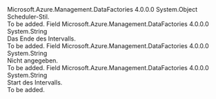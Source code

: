 <Type Name="SchedulerStyle" FullName="Microsoft.Azure.Management.DataFactories.Common.Models.SchedulerStyle">
  <TypeSignature Language="C#" Value="public static class SchedulerStyle" />
  <TypeSignature Language="ILAsm" Value=".class public auto ansi abstract sealed beforefieldinit SchedulerStyle extends System.Object" />
  <TypeSignature Language="DocId" Value="T:Microsoft.Azure.Management.DataFactories.Common.Models.SchedulerStyle" />
  <TypeSignature Language="VB.NET" Value="Public Class SchedulerStyle" />
  <TypeSignature Language="F#" Value="type SchedulerStyle = class" />
  <AssemblyInfo>
    <AssemblyName>Microsoft.Azure.Management.DataFactories</AssemblyName>
    <AssemblyVersion>4.0.0.0</AssemblyVersion>
  </AssemblyInfo>
  <Base>
    <BaseTypeName>System.Object</BaseTypeName>
  </Base>
  <Interfaces />
  <Docs>
    <summary>
            Scheduler-Stil.
            </summary>
    <remarks>To be added.</remarks>
  </Docs>
  <Members>
    <Member MemberName="EndOfInterval">
      <MemberSignature Language="C#" Value="public const string EndOfInterval;" />
      <MemberSignature Language="ILAsm" Value=".field public static literal string EndOfInterval" />
      <MemberSignature Language="DocId" Value="F:Microsoft.Azure.Management.DataFactories.Common.Models.SchedulerStyle.EndOfInterval" />
      <MemberSignature Language="VB.NET" Value="Public Const EndOfInterval As String " />
      <MemberSignature Language="F#" Value="val mutable EndOfInterval : string" Usage="Microsoft.Azure.Management.DataFactories.Common.Models.SchedulerStyle.EndOfInterval" />
      <MemberType>Field</MemberType>
      <AssemblyInfo>
        <AssemblyName>Microsoft.Azure.Management.DataFactories</AssemblyName>
        <AssemblyVersion>4.0.0.0</AssemblyVersion>
      </AssemblyInfo>
      <ReturnValue>
        <ReturnType>System.String</ReturnType>
      </ReturnValue>
      <Docs>
        <summary>
            Das Ende des Intervalls.
            </summary>
        <remarks>To be added.</remarks>
      </Docs>
    </Member>
    <Member MemberName="NotSpecified">
      <MemberSignature Language="C#" Value="public const string NotSpecified;" />
      <MemberSignature Language="ILAsm" Value=".field public static literal string NotSpecified" />
      <MemberSignature Language="DocId" Value="F:Microsoft.Azure.Management.DataFactories.Common.Models.SchedulerStyle.NotSpecified" />
      <MemberSignature Language="VB.NET" Value="Public Const NotSpecified As String " />
      <MemberSignature Language="F#" Value="val mutable NotSpecified : string" Usage="Microsoft.Azure.Management.DataFactories.Common.Models.SchedulerStyle.NotSpecified" />
      <MemberType>Field</MemberType>
      <AssemblyInfo>
        <AssemblyName>Microsoft.Azure.Management.DataFactories</AssemblyName>
        <AssemblyVersion>4.0.0.0</AssemblyVersion>
      </AssemblyInfo>
      <ReturnValue>
        <ReturnType>System.String</ReturnType>
      </ReturnValue>
      <Docs>
        <summary>
            Nicht angegeben.
            </summary>
        <remarks>To be added.</remarks>
      </Docs>
    </Member>
    <Member MemberName="StartOfInterval">
      <MemberSignature Language="C#" Value="public const string StartOfInterval;" />
      <MemberSignature Language="ILAsm" Value=".field public static literal string StartOfInterval" />
      <MemberSignature Language="DocId" Value="F:Microsoft.Azure.Management.DataFactories.Common.Models.SchedulerStyle.StartOfInterval" />
      <MemberSignature Language="VB.NET" Value="Public Const StartOfInterval As String " />
      <MemberSignature Language="F#" Value="val mutable StartOfInterval : string" Usage="Microsoft.Azure.Management.DataFactories.Common.Models.SchedulerStyle.StartOfInterval" />
      <MemberType>Field</MemberType>
      <AssemblyInfo>
        <AssemblyName>Microsoft.Azure.Management.DataFactories</AssemblyName>
        <AssemblyVersion>4.0.0.0</AssemblyVersion>
      </AssemblyInfo>
      <ReturnValue>
        <ReturnType>System.String</ReturnType>
      </ReturnValue>
      <Docs>
        <summary>
            Start des Intervalls.
            </summary>
        <remarks>To be added.</remarks>
      </Docs>
    </Member>
  </Members>
</Type>